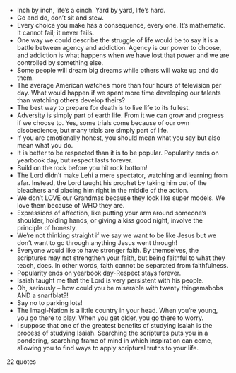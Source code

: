  - Inch by inch, life’s a cinch. Yard by yard, life’s hard.
 - Go and do, don’t sit and stew.
 - Every choice you make has a consequence, every one. It’s mathematic. It cannot fail; it never fails.
 - One way we could describe the struggle of life would be to say it is a battle between agency and addiction. Agency is our power to choose, and addiction is what happens when we have lost that power and we are controlled by something else.
 - Some people will dream big dreams while others will wake up and do them.
 - The average American watches more than four hours of television per day. What would happen if we spent more time developing our talents than watching others develop theirs?
 - The best way to prepare for death is to live life to its fullest.
 - Adversity is simply part of earth life. From it we can grow and progress if we choose to. Yes, some trials come because of our own disobedience, but many trials are simply part of life.
 - If you are emotionally honest, you should mean what you say but also mean what you do.
 - It is better to be respected than it is to be popular. Popularity ends on yearbook day, but respect lasts forever.
 - Build on the rock before you hit rock bottom!
 - The Lord didn’t make Lehi a mere spectator, watching and learning from afar. Instead, the Lord taught his prophet by taking him out of the bleachers and placing him right in the middle of the action.
 - We don’t LOVE our Grandmas because they look like super models. We love them because of WHO they are.
 - Expressions of affection, like putting your arm around someone’s shoulder, holding hands, or giving a kiss good night, involve the principle of honesty.
 - We’re not thinking straight if we say we want to be like Jesus but we don’t want to go through anything Jesus went through!
 - Everyone would like to have stronger faith. By themselves, the scriptures may not strengthen your faith, but being faithful to what they teach, does. In other words, faith cannot be separated from faithfulness.
 - Popularity ends on yearbook day-Respect stays forever.
 - Isaiah taught me that the Lord is very persistent with his people.
 - Oh, seriously – how could you be miserable with twenty thingamabobs AND a snarfblat?!
 - Say no to parking lots!
 - The Imagi-Nation is a little country in your head. When you’re young, you go there to play. When you get older, you go there to worry.
 - I suppose that one of the greatest benefits of studying Isaiah is the process of studying Isaiah. Searching the scriptures puts you in a pondering, searching frame of mind in which inspiration can come, allowing you to find ways to apply scriptural truths to your life.

22 quotes